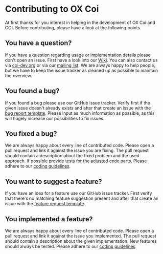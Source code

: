 # Contributing to OX Coi

At first thanks for you interest in helping in the development of OX Coi and COI. Before contributing, please have a look at the following points.

## You have a question?
If you have a question regarding usage or implementation details please don't open an issue. First have a look into our [Wiki](https://github.com/open-xchange/ox-coi/wiki). You can also contact us via [coi-dev.org](https://www.coi-dev.org/) or via our [mailing list](mailto:dev-join@coi-dev.org). We are always happy to help people, but we have to keep the issue tracker as cleaned up as possible to maintain the overview.

## You found a bug?

If you found a bug please use our GitHub issue tracker. Verify first if the given issue doesn't already exists and after that create an issue with the [bug report template](https://github.com/open-xchange/ox-coi/issues/new?assignees=&labels=&template=bug_report.md). Please input as much information as possible, as this will hugely increase our possibilities to fix issues.

## You fixed a bug?

We are always happy about every line of contributed code. Please open a pull request and link it against the issue you are fixing. The pull request should contain a description about the fixed problem and the used approach. If possible provide tests for the adjusted code parts. Please adhere to our [coding guidelines](https://github.com/open-xchange/ox-coi/wiki/Coding-Guidelines).

## You want to suggest a feature?

If you have an idea for a feature use our GitHub issue tracker. First verify that there's no matching feature suggestion present and after that create an issue with the [feature request template](https://github.com/open-xchange/ox-coi/issues/new?assignees=&labels=&template=feature_request.md).

## You implemented a feature?

We are always happy about every line of contributed code. Please open a pull request and link it against the issue you implemented. The pull request should contain a description about the given implementation. New features should always be tested. Please adhere to our [coding guidelines](https://github.com/open-xchange/ox-coi/wiki/Coding-Guidelines).
